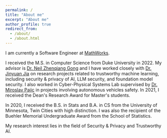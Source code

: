 ```yaml
---
permalink: /
title: "About me"
excerpt: "About me"
author_profile: true
redirect_from: 
  - /about/
  - /about.html
---
```


I am currently a Software Engineer at [MathWorks](https://www.mathworks.com/). 

I received the M.S. in Computer Science from Duke University in 2022. My advisor is [Dr. Neil Zhenqiang Gong](https://people.duke.edu/~zg70/) and I have worked closely with [Dr. Jinyuan Jia](https://jinyuan-jia.github.io/) on research projects related to trustworthy machine learning, including security & privacy of AI, LLM security, and foundation model security. I also worked in Cyber-Physical Systems Lab supervised by [Dr. Miroslav Pajic](https://people.duke.edu/~mp275/) in projects involving autonomous vehicles safety. In 2021, I received the Dean's Research Award for Master's students. 

In 2020, I received the B.S. in Stats and B.A. in CS from the University of Minnesota, Twin Cities with high distinction. I was also the recipient of the Buehler Memorial Undergraduate Award from the School of Statistics. 

My research interest lies in the field of Security & Privacy and Trustworthy AI. 
